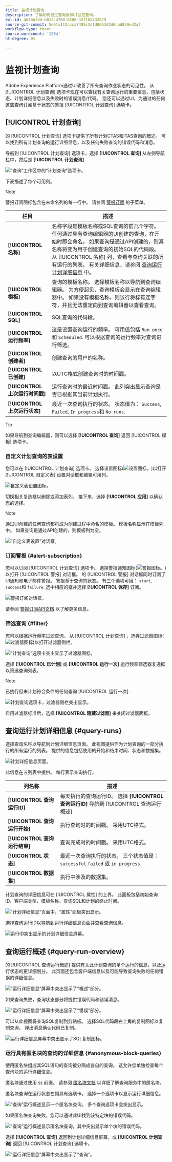 ```yaml
---
title: 监视计划查询
description: 了解如何通过查询服务UI监控查询。
exl-id: 4640afdd-b012-4768-8586-32f1b8232879
source-git-commit: 5e6fa112ccca7405c3dfd0653d3d6cad8b9ed2af
workflow-type: tm+mt
source-wordcount: '1204'
ht-degree: 0%

---
```


# 监视计划查询

Adobe Experience Platform通过UI改善了所有查询作业状态的可见性。 从 [!UICONTROL 计划查询] 选项卡现在可以查找有关查询运行的重要信息，包括状态、计划详细信息以及失败时的错误消息/代码。 您还可以通过UI，为通过的任何这些查询订阅基于状态的警报 [!UICONTROL 计划查询] 选项卡。

## [!UICONTROL 计划查询]

的 [!UICONTROL 计划查询] 选项卡提供了所有计划CTAS和ITAS查询的概述。 可以找到所有计划查询的运行详细信息，以及任何失败查询的错误代码和消息。

导航到 [!UICONTROL 计划查询] 选项卡，选择 **[!UICONTROL 查询]** 从左侧导航栏中，然后是 **[!UICONTROL 计划查询]**

![“查询”工作区中的“计划查询”选项卡。](../images/ui/monitor-queries/scheduled-queries.png)

下表描述了每个可用列。

>[!NOTE]
>
>警报订阅图标包含在未命名列的每一行中。 请参阅 [警报订阅](#alert-subscription) 的子菜单。

| 栏目 | 描述 |
|---|---|
| **[!UICONTROL 名称]** | 名称字段是模板名称或SQL查询的前几个字符。 任何通过具有查询编辑器的UI创建的查询，在开始时即会命名。 如果查询是通过API创建的，则其名称将变为用于创建查询的初始SQL的代码段。 从 [!UICONTROL 名称] 列，查看与查询关联的所有运行的列表。 有关详细信息，请参阅 [查询运行计划详细信息](#query-runs) 中。 |
| **[!UICONTROL 模板]** | 查询的模板名称。 选择模板名称以导航到查询编辑器。 为方便起见，查询模板会显示在查询编辑器中。 如果没有模板名称，则该行将标有连字符，并且无法重定向到查询编辑器以查看查询。 |
| **[!UICONTROL SQL]** | SQL查询的代码段。 |
| **[!UICONTROL 运行频率]** | 这是设置查询运行的频率。 可用值包括 `Run once` 和 `Scheduled`. 可以根据查询的运行频率对查询进行筛选。 |
| **[!UICONTROL 创建者]** | 创建查询的用户的名称。 |
| **[!UICONTROL 已创建]** | 以UTC格式创建查询时的时间戳。 |
| **[!UICONTROL 上次运行时间戳]** | 运行查询时的最近时间戳。 此列突出显示查询是否已根据其当前计划执行。 |
| **[!UICONTROL 上次运行状态]** | 最近一次查询执行的状态。 状态值为： `Success`, `Failed`, `In progress`和 `No runs`. |

>[!TIP]
>
>如果导航到查询编辑器，则可以选择 **[!UICONTROL 查询]** 返回 [!UICONTROL 模板] 选项卡。

### 自定义计划查询的表设置

您可以在 [!UICONTROL 计划查询] 选项卡。 选择设置图标(![设置图标。](../images/ui/monitor-queries/settings-icon.png))以打开 [!UICONTROL 自定义表] 设置对话框和编辑可用列。

![自定义表设置图标。](../images/ui/monitor-queries/customze-table-settings-icon.png)

切换相关复选框以删除或添加表列。 接下来，选择 **[!UICONTROL 应用]** 以确认您的选择。

>[!NOTE]
>
>通过UI创建的任何查询都将成为创建过程中命名的模板。 模板名称显示在模板列中。 如果查询是通过API创建的，则模板列为空。

![“自定义表设置”对话框。](../images/ui/monitor-queries/customize-table-dialog.png)

### 订阅警报 {#alert-subscription}

您可以订阅 [!UICONTROL 计划查询] 选项卡。 选择警报通知图标(![警报图标。](../images/ui/monitor-queries/alerts-icon.png))以打开 [!UICONTROL 警报] 对话框。 的 [!UICONTROL 警报] 对话框同时订阅了UI通知和电子邮件警报。 警报基于查询的状态。 有三个选项可用： `start`, `success`和 `failure`. 选中相应的框并选择 **[!UICONTROL 保存]** 订阅。

![警报订阅对话框。](../images/ui/monitor-queries/alert-subscription-dialog.png)

请参阅 [警报订阅API文档](../api/alert-subscriptions.md) 以了解更多信息。

### 筛选查询 {#filter}

您可以根据运行频率过滤查询。 从 [!UICONTROL 计划查询] ，选择过滤器图标(![过滤器图标](../images/ui/monitor-queries/filter-icon.png))以打开过滤器侧栏。

![“计划查询”选项卡突出显示了过滤器图标。](../images/ui/monitor-queries/filter-queries.png)

选择 **[!UICONTROL 已计划]** 或 **[!UICONTROL 运行一次]** 运行频率筛选器复选框以筛选查询列表。

>[!NOTE]
>
>已执行但未计划符合条件的任何查询 [!UICONTROL 运行一次].

![计划查询选项卡，过滤器侧栏突出显示。](../images/ui/monitor-queries/filter-sidebar.png)

启用过滤器标准后，选择 **[!UICONTROL 隐藏过滤器]** 来关闭过滤器面板。

## 查询运行计划详细信息 {#query-runs}

选择查询名称以导航到计划详细信息页面。 此视图提供作为计划查询的一部分执行的所有运行的列表。 提供的信息包括使用的开始和结束时间、状态和数据集。

![计划详细信息页面。](../images/ui/monitor-queries/schedule-details.png)

此信息在五列表中提供。 每行表示查询执行。

| 列名称 | 描述 |
|---|---|
| **[!UICONTROL 查询运行ID]** | 每天执行的查询运行ID。 选择 **[!UICONTROL 查询运行ID]** 导航到 [!UICONTROL 查询运行概述]. |
| **[!UICONTROL 查询运行开始]** | 执行查询时的时间戳。 采用UTC格式。 |
| **[!UICONTROL 查询运行结束]** | 查询完成时的时间戳。 采用UTC格式。 |
| **[!UICONTROL 状态]** | 最近一次查询执行的状态。 三个状态值是： `successful` `failed` 或 `in progress`. |
| **[!UICONTROL 数据集]** | 执行中涉及的数据集。 |

计划查询的详细信息可在 [!UICONTROL 属性] 的上界。 此面板包括初始查询ID、客户端类型、模板名称、查询SQL和计划的终止时间。

![“计划详细信息”页面中，“属性”面板突出显示。](../images/ui/monitor-queries/properties-panel.png)

选择查询运行ID以导航到运行详细信息页面并查看查询信息。

![运行ID突出显示的计划详细信息屏幕。](../images/ui/monitor-queries/navigate-to-run-details.png)

## 查询运行概述 {#query-run-overview}

的 [!UICONTROL 查询运行概述] 提供有关此计划查询的单个运行的信息，以及运行状态的更详细划分。 此页面还包含客户端信息以及可能导致查询失败的任何错误的详细信息。

![“运行详细信息”屏幕中突出显示了“概述”部分。](../images/ui/monitor-queries/query-run-details.png)

如果查询失败，查询状态部分将提供错误代码和错误消息。

![“运行详细信息”屏幕中突出显示了“错误”部分。](../images/ui/monitor-queries/failed-query.png)

可以从此视图将查询SQL复制到剪贴板。 选择SQL代码段右上角的复制图标以复制查询。 弹出消息确认代码已复制。

![运行详细信息屏幕中突出显示了SQL复制图标。](../images/ui/monitor-queries/copy-sql.png)

### 运行具有匿名块的查询的详细信息 {#anonymous-block-queries}

使用匿名块组成其SQL语句的查询被分隔成各自的查询。 这允许您单独检查每个查询块的运行详细信息。

匿名块通过使用 `$$` 前缀。 请参阅 [匿名块文档](../essential-concepts/anonymous-block.md) 以详细了解查询服务中的匿名块。

匿名块查询在运行状态左侧具有选项卡。 选择一个选项卡以显示运行详细信息。

![“查询”运行概述显示一个匿名块查询。 多个查询选项卡会突出显示。](../images/ui/monitor-queries/anonymous-block-overview.png)

如果匿名块查询失败，您可以通过此UI找到该特定块的错误代码。

![“查询”运行概述显示匿名块查询，其中突出显示单个块的错误代码。](../images/ui/monitor-queries/anonymous-block-failed-query.png)

选择 **[!UICONTROL 查询]** 返回到计划详细信息屏幕，或 **[!UICONTROL 计划查询]** 返回 [!UICONTROL 计划查询] 选项卡。

![“运行详细信息”屏幕中突出显示了“查询”。](../images/ui/monitor-queries/return-navigation.png)

